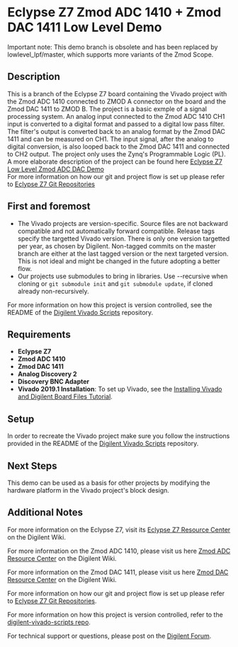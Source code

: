 # Eclypse Z7 Zmod ADC 1410 + Zmod DAC 1411 Low Level Demo

Important note: This demo branch is obsolete and has been replaced by lowlevel_lpf/master, which supports more variants of the Zmod Scope.

## Description

This is a branch of the Eclypse Z7 board containing the Vivado project with the Zmod ADC 1410 connected to ZMOD A connector on the board and the Zmod DAC 1411 to ZMOD B. The project is a basic exmple of a signal processing system. An analog input connected to the Zmod ADC 1410 CH1 input is converted to a digital format and passed to a digital low pass filter. The filter's output is converted back to an analog format by the Zmod DAC 1411 and can be measured on CH1. The input signal, after the analog to digital conversion, is also looped back to the Zmod DAC 1411 and connected to CH2 output. The project only uses the Zynq's Programmable Logic (PL). A more elaborate description of the project can be found here [Eclypse Z7 Low Level Zmod ADC DAC Demo](https://reference.digilentinc.com/reference/programmable-logic/eclypse-z7/low_level_zmod_adc_dac)   
For more information on how our git and project flow is set up please refer to [Eclypse Z7 Git Repositories](https://reference.digilentinc.com/reference/programmable-logic/eclypse-z7/git)

## First and foremost

* The Vivado projects are version-specific. Source files are not backward compatible and not automatically forward compatible. Release tags specify the targetted Vivado version. There is only one version targetted per year, as chosen by Digilent. Non-tagged commits on the master branch are either at the last tagged version or the next targeted version. This is not ideal and might be changed in the future adopting a better flow.
* Our projects use submodules to bring in libraries. Use --recursive when cloning or `git submodule init` and `git submodule update`, if cloned already non-recursively.

For more information on how this project is version controlled, see the README of the [Digilent Vivado Scripts](https://github.com/Digilent/digilent-vivado-scripts) repository.

## Requirements

* **Eclypse Z7**
* **Zmod ADC 1410**
* **Zmod DAC 1411**
* **Analog Discovery 2**
* **Discovery BNC Adapter**
* **Vivado 2019.1 Installation**: To set up Vivado, see the [Installing Vivado and Digilent Board Files Tutorial](https://reference.digilentinc.com/vivado/installing-vivado/start).

## Setup

In order to recreate the Vivado project make sure you follow the instructions provided in the README of the [Digilent Vivado Scripts](https://github.com/Digilent/digilent-vivado-scripts) repository.

## Next Steps

This demo can be used as a basis for other projects by modifying the hardware platform in the Vivado project's block design. 

## Additional Notes

For more information on the Eclypse Z7, visit its [Eclypse Z7 Resource Center](https://reference.digilentinc.com/reference/programmable-logic/eclypse-z7/start) on the Digilent Wiki.

For more information on the Zmod ADC 1410, please visit us here [Zmod ADC Resource Center](https://reference.digilentinc.com/reference/zmod/zmodadc/start) on the Digilent Wiki.

For more information on the Zmod DAC 1411, please visit us here [Zmod DAC Resource Center](https://reference.digilentinc.com/reference/zmod/zmoddac/start) on the Digilent Wiki.

For more information on how our git and project flow is set up please refer to [Eclypse Z7 Git Repositories](https://reference.digilentinc.com/reference/programmable-logic/eclypse-z7/git).

For more information on how this project is version controlled, refer to the [digilent-vivado-scripts repo](https://github.com/digilent/digilent-vivado-scripts).

For technical support or questions, please post on the [Digilent Forum](forum.digilentinc.com).
